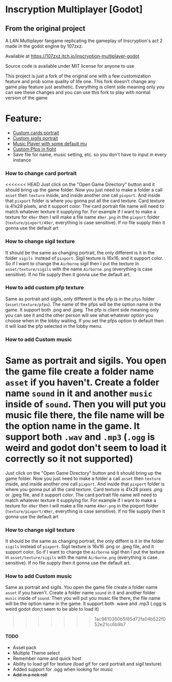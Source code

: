 # Inscryption Multiplayer [Godot]

## From the original project

A LAN Multiplayer fangame replicating the gameplay of Inscryption's act 2 made in the godot engine by 107zxz.

Available at https://107zxz.itch.io/inscryption-multiplayer-godot

Source code is available under MIT license for anyone to use

This project is just a fork of the original one with a few customization feature and prob some quality of life one. This fork doesn't change any game play feature just aesthetic. Everything is client side meaning only you can see these changes and you can use this fork to play with normal version of the game

# Feature:

<!-- no toc -->

- [Custom cards portrait](#how-to-change-card-portrait)
- [Custom sigils portrait](#how-to-change-sigil-texture)
- [Music Player with some default mu](#how-to-add-custom-music)
- [Custom Pfps in fight](#how-to-add-custom-pfp-texture)
- Save file for name, music setting, etc. so you don't have to input in every instance

### How to change card portrait

<<<<<<< HEAD
Just click on the "Open Game Directory" button and it should bring up the game folder. Now you just need to make a folder a call `asset` then `texture` inside, and inside another one call `pixport`. And inside that `pixport` folder is where you gonna put all the card texture. Card texture is 41x28 pixels, and it support color. The card portrait file name will need to match whatever texture it supplying for. For example if I want to make a texture for `49er` then I will make a file name `49er.png` in the `pixport` folder (`texture/pixport/49er`, everything is case sensitive). If no file supply then it gonna use the default art

### How to change sigil texture

It should be the same as changing portrait, the only different is it in the folder `sigils `instead of `pixport`. Sigil texture is 16x16, and it support color. So if I want to change the `Airborne` sigil then I put the texture in `asset/texture/sigils` with the name `Airborne.png` (everything is case sensitive). If no file supply then it gonna use the default art.

### How to add custom pfp texture

Same as portrait and sigils, only different is the pfp is in the `pfps` folder (`asset/texture/pfps`). The name of the pfps will be the option name in the game. It support both .png and .jpeg. The pfp is client side meaning only you can see it and the other person will see what whatever option you choose when in the lobby waiting. If you set the pfps option to default then it will load the pfp selected in the lobby menu.

### How to add Custom music

Same as portrait and sigils. You open the game file create a folder name `asset` if you haven't. Create a folder name `sound` in it and another `music` inside of `sound`. Then you will put you music file there, the file name will be the option name in the game. It support both `.wav` and `.mp3` (`.ogg` is weird and godot don't seem to load it correctly so it not supported)
=======
Just click on the "Open Game Directory" button and it should bring up the game folder. Now you just need to make a folder a call `asset` then `texture` inside, and inside another one call `pixport`. And inside that `pixport` folder is where you gonna put all the card texture. Card texture is 41x28 pixels .png or .jpeg file, and it support color. The card portrait file name will need to match whatever texture it supplying for. For example if I want to make a texture for `49er` then I will make a file name `49er.png` in the pixport folder (`texture/pixport/49er`, everything is case sensitive). If no file supply then it gonna use the default art

### How to change sigil texture

It should be the same as changing portrait, the only diffent is it in the folder `sigils` instead of `pixport`. Sigil texture is 16x16 .png or .jpeg file, and it support color. So if I want to change the `Airborne` sigil then I put the texture in `asset/texture/sigils` with the name `Airborne.png` (everything is case sensitive). If no file supply then it gonna use the default art.

### How to add Custom music

Same as portrait and sigils. You open the game file create a folder name `asset` if you haven't. Create a folder name `sound` in it and another folder `music` inside of `sound`. Then you will put you music file there, the file name will be the option name in the game. It support both .wave and .mp3 (.ogg is weird godot don;t seem to be able to load it)
>>>>>>> 1ac9810360b5f85d72fa04b522f052e21cc6b9b7

#### TODO

- Asset pack
- Multiple Theme select
- Remember name and quick host
- Ability to load gif for texture (load gif for card portrait and sigil texture)
- Added support for .ogg when looking for music
- ~~Add in a rick roll~~
